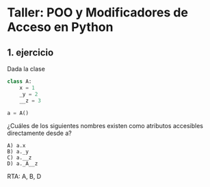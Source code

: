 # Taller: POO y Modificadores de Acceso en Python  

## 1. ejercicio
Dada la clase  

```python
class A:
    x = 1
    _y = 2
    __z = 3

a = A()

```
¿Cuáles de los siguientes nombres existen como atributos accesibles directamente desde a?

```
A) a.x
B) a._y
C) a.__z
D) a._A__z
```

RTA: A, B, D
